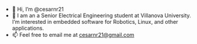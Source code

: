 - 👋 Hi, I’m @cesarnr21
- 👀 I am an a Senior Electrical Engineering student at Villanova University. I’m interested in embedded software for Robotics, Linux, and other applications.
- 📫 Feel free to email me at cesarnr21@gmail.com

<!---
cesarnr21/cesarnr21 is a ✨ special ✨ repository because its `README.md` (this file) appears on your GitHub profile.
You can click the Preview link to take a look at your changes.
--->
